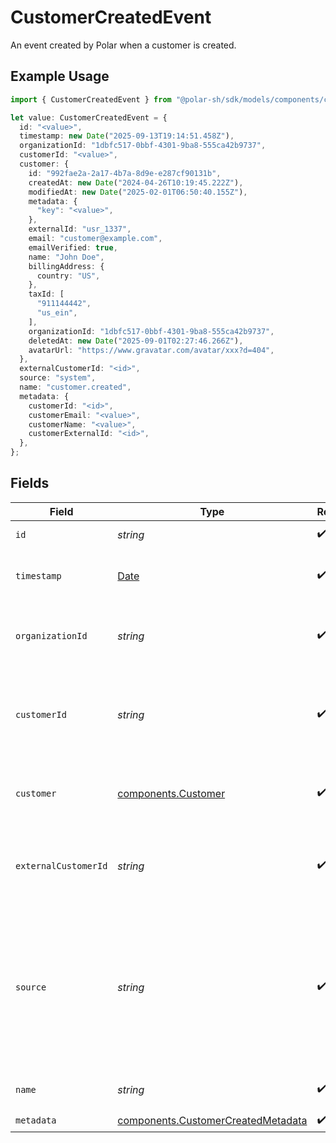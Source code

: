 # CustomerCreatedEvent

An event created by Polar when a customer is created.

## Example Usage

```typescript
import { CustomerCreatedEvent } from "@polar-sh/sdk/models/components/customercreatedevent.js";

let value: CustomerCreatedEvent = {
  id: "<value>",
  timestamp: new Date("2025-09-13T19:14:51.458Z"),
  organizationId: "1dbfc517-0bbf-4301-9ba8-555ca42b9737",
  customerId: "<value>",
  customer: {
    id: "992fae2a-2a17-4b7a-8d9e-e287cf90131b",
    createdAt: new Date("2024-04-26T10:19:45.222Z"),
    modifiedAt: new Date("2025-02-01T06:50:40.155Z"),
    metadata: {
      "key": "<value>",
    },
    externalId: "usr_1337",
    email: "customer@example.com",
    emailVerified: true,
    name: "John Doe",
    billingAddress: {
      country: "US",
    },
    taxId: [
      "911144442",
      "us_ein",
    ],
    organizationId: "1dbfc517-0bbf-4301-9ba8-555ca42b9737",
    deletedAt: new Date("2025-09-01T02:27:46.266Z"),
    avatarUrl: "https://www.gravatar.com/avatar/xxx?d=404",
  },
  externalCustomerId: "<id>",
  source: "system",
  name: "customer.created",
  metadata: {
    customerId: "<id>",
    customerEmail: "<value>",
    customerName: "<value>",
    customerExternalId: "<id>",
  },
};
```

## Fields

| Field                                                                                                                          | Type                                                                                                                           | Required                                                                                                                       | Description                                                                                                                    | Example                                                                                                                        |
| ------------------------------------------------------------------------------------------------------------------------------ | ------------------------------------------------------------------------------------------------------------------------------ | ------------------------------------------------------------------------------------------------------------------------------ | ------------------------------------------------------------------------------------------------------------------------------ | ------------------------------------------------------------------------------------------------------------------------------ |
| `id`                                                                                                                           | *string*                                                                                                                       | :heavy_check_mark:                                                                                                             | The ID of the object.                                                                                                          |                                                                                                                                |
| `timestamp`                                                                                                                    | [Date](https://developer.mozilla.org/en-US/docs/Web/JavaScript/Reference/Global_Objects/Date)                                  | :heavy_check_mark:                                                                                                             | The timestamp of the event.                                                                                                    |                                                                                                                                |
| `organizationId`                                                                                                               | *string*                                                                                                                       | :heavy_check_mark:                                                                                                             | The ID of the organization owning the event.                                                                                   | 1dbfc517-0bbf-4301-9ba8-555ca42b9737                                                                                           |
| `customerId`                                                                                                                   | *string*                                                                                                                       | :heavy_check_mark:                                                                                                             | ID of the customer in your Polar organization associated with the event.                                                       |                                                                                                                                |
| `customer`                                                                                                                     | [components.Customer](../../models/components/customer.md)                                                                     | :heavy_check_mark:                                                                                                             | The customer associated with the event.                                                                                        |                                                                                                                                |
| `externalCustomerId`                                                                                                           | *string*                                                                                                                       | :heavy_check_mark:                                                                                                             | ID of the customer in your system associated with the event.                                                                   |                                                                                                                                |
| `source`                                                                                                                       | *string*                                                                                                                       | :heavy_check_mark:                                                                                                             | The source of the event. `system` events are created by Polar. `user` events are the one you create through our ingestion API. |                                                                                                                                |
| `name`                                                                                                                         | *string*                                                                                                                       | :heavy_check_mark:                                                                                                             | The name of the event.                                                                                                         |                                                                                                                                |
| `metadata`                                                                                                                     | [components.CustomerCreatedMetadata](../../models/components/customercreatedmetadata.md)                                       | :heavy_check_mark:                                                                                                             | N/A                                                                                                                            |                                                                                                                                |